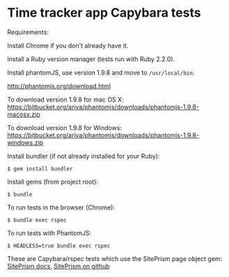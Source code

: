 # Time tracker app Capybara tests

Requirements:

Install Chrome if you don't already have it.

Install a Ruby version manager (tests run with Ruby 2.2.0). 

Install phantomJS, use version 1.9.8 and move to ```/usr/local/bin```:

http://phantomjs.org/download.html

To download version 1.9.8 for mac OS X: https://bitbucket.org/ariya/phantomjs/downloads/phantomjs-1.9.8-macosx.zip

To download version 1.9.8 for Windows: https://bitbucket.org/ariya/phantomjs/downloads/phantomjs-1.9.8-windows.zip

Install bundler (if not already installed for your Ruby):

```
$ gem install bundler
```

Install gems (from project root):

```
$ bundle
```

To run tests in the browser (Chrome):

```
$ bundle exec rspec
```

To run tests with PhantomJS:

```
$ HEADLESS=true bundle exec rspec
```

These are Capybara/rspec tests which use the SitePrism page object gem: [SitePrism docs](http://www.rubydoc.info/gems/site_prism/index), [SitePrism on github](https://github.com/natritmeyer/site_prism)